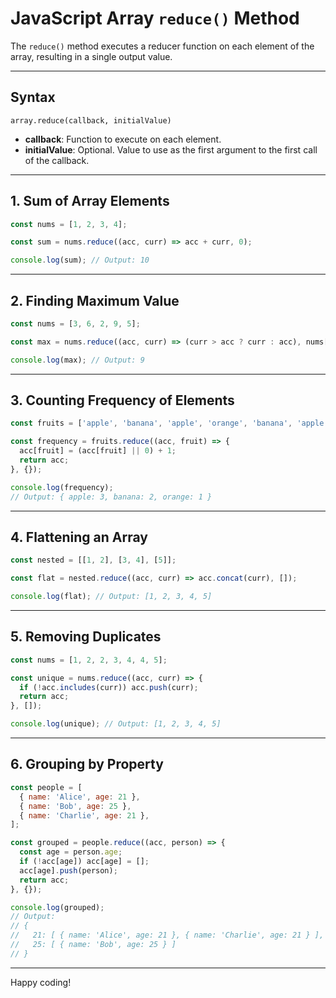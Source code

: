 
# JavaScript Array `reduce()` Method

The `reduce()` method executes a reducer function on each element of the array, resulting in a single output value.

---

## Syntax

```
array.reduce(callback, initialValue)
```

- **callback**: Function to execute on each element.
- **initialValue**: Optional. Value to use as the first argument to the first call of the callback.

---

## 1. Sum of Array Elements

```js
const nums = [1, 2, 3, 4];

const sum = nums.reduce((acc, curr) => acc + curr, 0);

console.log(sum); // Output: 10
```

---

## 2. Finding Maximum Value

```js
const nums = [3, 6, 2, 9, 5];

const max = nums.reduce((acc, curr) => (curr > acc ? curr : acc), nums[0]);

console.log(max); // Output: 9
```

---

## 3. Counting Frequency of Elements

```js
const fruits = ['apple', 'banana', 'apple', 'orange', 'banana', 'apple'];

const frequency = fruits.reduce((acc, fruit) => {
  acc[fruit] = (acc[fruit] || 0) + 1;
  return acc;
}, {});

console.log(frequency); 
// Output: { apple: 3, banana: 2, orange: 1 }
```

---

## 4. Flattening an Array

```js
const nested = [[1, 2], [3, 4], [5]];

const flat = nested.reduce((acc, curr) => acc.concat(curr), []);

console.log(flat); // Output: [1, 2, 3, 4, 5]
```

---

## 5. Removing Duplicates

```js
const nums = [1, 2, 2, 3, 4, 4, 5];

const unique = nums.reduce((acc, curr) => {
  if (!acc.includes(curr)) acc.push(curr);
  return acc;
}, []);

console.log(unique); // Output: [1, 2, 3, 4, 5]
```

---

## 6. Grouping by Property

```js
const people = [
  { name: 'Alice', age: 21 },
  { name: 'Bob', age: 25 },
  { name: 'Charlie', age: 21 },
];

const grouped = people.reduce((acc, person) => {
  const age = person.age;
  if (!acc[age]) acc[age] = [];
  acc[age].push(person);
  return acc;
}, {});

console.log(grouped);
// Output:
// {
//   21: [ { name: 'Alice', age: 21 }, { name: 'Charlie', age: 21 } ],
//   25: [ { name: 'Bob', age: 25 } ]
// }
```

---

Happy coding!
